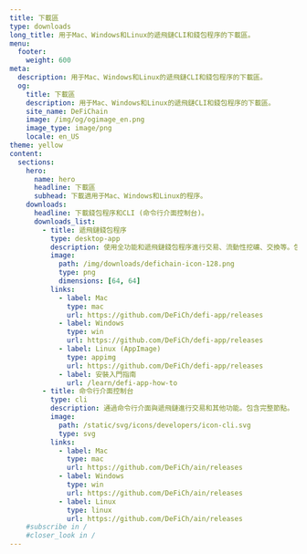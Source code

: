 ```yaml
---
title: 下載區
type: downloads
long_title: 用于Mac、Windows和Linux的遞飛鏈CLI和錢包程序的下載區。
menu:
  footer:
    weight: 600
meta:
  description: 用于Mac、Windows和Linux的遞飛鏈CLI和錢包程序的下載區。
  og:
    title: 下載區
    description: 用于Mac、Windows和Linux的遞飛鏈CLI和錢包程序的下載區。
    site_name: DeFiChain
    image: /img/og/ogimage_en.png
    image_type: image/png
    locale: en_US
theme: yellow
content:
  sections:
    hero:
      name: hero
      headline: 下載區
      subhead: 下載適用于Mac、Windows和Linux的程序。
    downloads:
      headline: 下載錢包程序和CLI (命令行介面控制台)。
      downloads_list:
        - title: 遞飛鏈錢包程序
          type: desktop-app
          description: 使用全功能和遞飛鏈錢包程序進行交易、流動性挖礦、交換等。包含完整節點。
          image:
            path: /img/downloads/defichain-icon-128.png
            type: png
            dimensions: [64, 64]
          links:
            - label: Mac
              type: mac
              url: https://github.com/DeFiCh/defi-app/releases
            - label: Windows
              type: win
              url: https://github.com/DeFiCh/defi-app/releases
            - label: Linux (AppImage)
              type: appimg
              url: https://github.com/DeFiCh/defi-app/releases
            - label: 安裝入門指南
              url: /learn/defi-app-how-to
        - title: 命令行介面控制台
          type: cli
          description: 通過命令行介面與遞飛鏈進行交易和其他功能。包含完整節點。
          image:
            path: /static/svg/icons/developers/icon-cli.svg
            type: svg
          links:
            - label: Mac
              type: mac
              url: https://github.com/DeFiCh/ain/releases
            - label: Windows
              type: win
              url: https://github.com/DeFiCh/ain/releases
            - label: Linux
              type: linux
              url: https://github.com/DeFiCh/ain/releases
    #subscribe in /
    #closer_look in /
---
```

